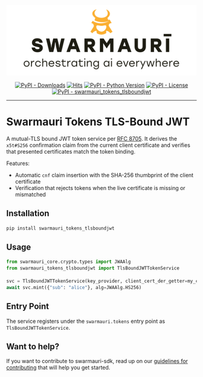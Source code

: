 ![Swarmauri Logo](https://github.com/swarmauri/swarmauri-sdk/blob/3d4d1cfa949399d7019ae9d8f296afba773dfb7f/assets/swarmauri.brand.theme.svg)


<p align="center">
    <a href="https://pypi.org/project/swarmauri_tokens_tlsboundjwt/">
        <img src="https://img.shields.io/pypi/dm/swarmauri_tokens_tlsboundjwt" alt="PyPI - Downloads"/></a>
    <a href="https://hits.sh/github.com/swarmauri/swarmauri-sdk/tree/master/pkgs/standards/swarmauri_tokens_tlsboundjwt/">
        <img alt="Hits" src="https://hits.sh/github.com/swarmauri/swarmauri-sdk/tree/master/pkgs/standards/swarmauri_tokens_tlsboundjwt.svg"/></a>
    <a href="https://pypi.org/project/swarmauri_tokens_tlsboundjwt/">
        <img src="https://img.shields.io/pypi/pyversions/swarmauri_tokens_tlsboundjwt" alt="PyPI - Python Version"/></a>
    <a href="https://pypi.org/project/swarmauri_tokens_tlsboundjwt/">
        <img src="https://img.shields.io/pypi/l/swarmauri_tokens_tlsboundjwt" alt="PyPI - License"/></a>
    <a href="https://pypi.org/project/swarmauri_tokens_tlsboundjwt/">
        <img src="https://img.shields.io/pypi/v/swarmauri_tokens_tlsboundjwt?label=swarmauri_tokens_tlsboundjwt&color=green" alt="PyPI - swarmauri_tokens_tlsboundjwt"/></a>
</p>

---

# Swarmauri Tokens TLS-Bound JWT

A mutual-TLS bound JWT token service per [RFC 8705](https://www.rfc-editor.org/rfc/rfc8705).
It derives the `x5t#S256` confirmation claim from the current client certificate
and verifies that presented certificates match the token binding.

Features:
- Automatic `cnf` claim insertion with the SHA-256 thumbprint of the client certificate
- Verification that rejects tokens when the live certificate is missing or mismatched

## Installation

```bash
pip install swarmauri_tokens_tlsboundjwt
```

## Usage

```python
from swarmauri_core.crypto.types import JWAAlg
from swarmauri_tokens_tlsboundjwt import TlsBoundJWTTokenService

svc = TlsBoundJWTTokenService(key_provider, client_cert_der_getter=my_cert_getter)
await svc.mint({"sub": "alice"}, alg=JWAAlg.HS256)
```

## Entry Point

The service registers under the `swarmauri.tokens` entry point as
`TlsBoundJWTTokenService`.

## Want to help?

If you want to contribute to swarmauri-sdk, read up on our
[guidelines for contributing](https://github.com/swarmauri/swarmauri-sdk/blob/master/CONTRIBUTING.md)
that will help you get started.
